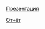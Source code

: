 [Презентация](https://github.com/Ottrer19/RockAmRing2020/blob/master/docs/Presentation.pdf)

[Отчёт](https://github.com/Ottrer19/RockAmRing2020/blob/master/docs/Report.pdf)
